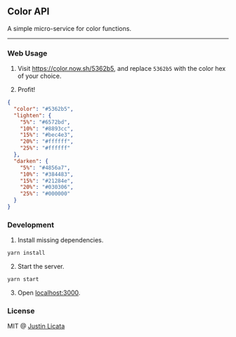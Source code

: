 ## Color API

A simple micro-service for color functions.

---

### Web Usage

1. Visit https://color.now.sh/5362b5, and replace `5362b5` with the color
hex of your choice.

2. Profit!

  ```json
  {
    "color": "#5362b5",
    "lighten": {
      "5%": "#6572bd",
      "10%": "#8893cc",
      "15%": "#bec4e3",
      "20%": "#ffffff",
      "25%": "#ffffff"
    },
    "darken": {
      "5%": "#4856a7",
      "10%": "#384483",
      "15%": "#21284e",
      "20%": "#030306",
      "25%": "#000000"
    }
  }
  ```

### Development

1. Install missing dependencies.

  ```bash
  yarn install
  ```

2. Start the server.

  ```bash
  yarn start
  ```

3. Open [localhost:3000](http://localhost:3000).

### License

MIT @ [Justin Licata](https://twitter.com/justinlicata)
